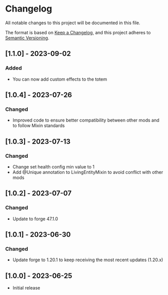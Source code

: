 # Changelog

All notable changes to this project will be documented in this file.

The format is based on [Keep a Changelog](https://keepachangelog.com/en/1.0.0/),
and this project adheres to [Semantic Versioning](https://semver.org/spec/v2.0.0.html).

## [1.1.0] - 2023-09-02

### Added

- You can now add custom effects to the totem

## [1.0.4] - 2023-07-26

### Changed

- Improved code to ensure better compatibility between other mods and to follow Mixin standards

## [1.0.3] - 2023-07-13

### Changed

- Change set health config min value to 1
- Add @Unique annotation to LivingEntityMixin to avoid conflict with other mods

## [1.0.2] - 2023-07-07

### Changed

- Update to forge 47.1.0

## [1.0.1] - 2023-06-30

### Changed

- Update forge to 1.20.1 to keep receiving the most recent updates (1.20.x)

## [1.0.0] - 2023-06-25

- Initial release
